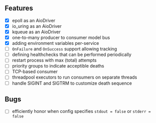 ## Features
- [x] epoll as an AioDriver
- [x] io_uring as an AioDriver
- [x] kqueue as an AioDriver
- [x] one-to-many producer to consumer model bus
- [x] adding environment variables per-service
- [ ] `OnFailure` and `OnSuccess` support allowing tracking
- [ ] defining healthchecks that can be performed periodically
- [ ] restart process with max (total) attempts
- [ ] priority groups to indicate acceptible deaths
- [ ] TCP-based consumer
- [ ] threadpool executors to run consumers on separate threads
- [ ] handle SIGINT and SIGTRM to customize death sequence

## Bugs
- [ ] efficiently honor when config specifies `stdout = false` or `stderr = false`
